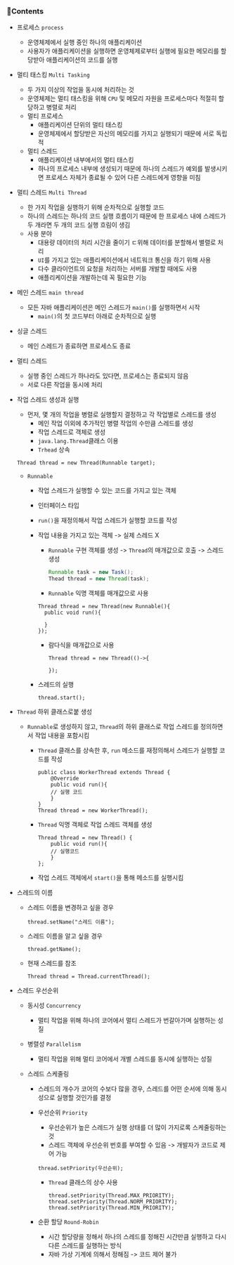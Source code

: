 ### 📒Contents

- 프로세스 `process`
  
    - 운영체제에서 실행 중인 하나의 애플리케이션
    - 사용자가 애플리케이션을 실행하면 운영체제로부터 실행에 필요한 메모리를 할당받아 애플리케이션의 코드를 실행
    
- 멀티 태스킹 `Multi Tasking`

    - 두 가지 이상의 작업을 동시에 처리하는 것
    - 운영체제는 멀티 태스킹을 위해 `CPU` 및 메모리 자원을 프로세스마다 적절히 할당하고 병렬로 처리
    - 멀티 프로세스
        - 애플리케이션 단위의 멀티 태스킹
        - 운영체제에서 할당받은 자신의 메모리를 가지고 실행되기 때문에 서로 독립적
    - 멀티 스레드
        - 애플리케이션 내부에서의 멀티 태스킹
        - 하나의 프로세스 내부에 생성되기 때문에 하나의 스레드가 예외를 발생시키면 프로세스 자체가 종료될 수 있어 다른 스레드에게 영향을 미침

- 멀티 스레드 `Multi Thread`

    - 한 가지 작업을 실행하기 위해 순차적으로 실행할 코드
    - 하나의 스레드는 하나의 코드 실행 흐름이기 때문에 한 프로세스 내에 스레드가 두 개라면 두 개의 코드 실행 흐림이 생김
    - 사용 분야
        - 대용량 데이터의 처리 시간을 줄이기 ㄷ위해 데이터를 분할해서 별렬로 처리
        - `UI`를 가지고 있는 애플리케이션에서 네트워크 통신을 하기 위해 사용
        - 다수 클라이언트의 요청을 처리하는 서버를 개발할 때에도 사용
        - 애플리케이션을 개발하는데 꼭 필요한 기능

- 메인 스레드 `main thread`

    - 모든 자바 애플리케이션은 메인 스레드가 `main()`를 실행하면서 시작
        - `main()`의 첫 코드부터 아래로 순차적으로 실행

- 싱글 스레드

    - 메인 스레드가 종료하면 프로세스도 종료

- 멀티 스레드

    - 실행 중인 스레드가 하나라도 있다면, 프로세스는 종료되지 않음
    - 서로 다른 작업을 동시에 처리

- 작업 스레드 생성과 실행

    - 먼저, 몇 개의 작업을 병렬로 실행할지 결정하고 각 작업별로 스레드를 생성
        - 메인 작업 이외에 추가적인 병렬 작업의 수만큼 스레드를 생성
        - 작업 스레드로 객체로 생성
        - `java.lang.Thread`클래스 이용
        - `Trhead` 상속

    `Thread thread = new Thread(Runnable target);`

    - `Runnable`

      - 작업 스레드가 실행할 수 있는 코드를 가지고 있는 객체

      - 인터페이스 타입

      - `run()`을 재정의해서 작업 스레드가 실행할 코드를 작성

      - 작업 내용을 가지고 있는 객체 -> 실제 스레드 X

        - `Runnable` 구현 객체를 생성 -> `Thread`의 매개값으로 호출 -> 스레드 생성

          ```java
          Runnable task = new Task();
          Thead thread = new Thread(task);
          ```

        -  `Runnable` 익명 객체를 매개값으로 사용

          ```
          Thread thread = new Thread(new Runnable(){
          	public void run(){
          	
          	}
          });
          ```

        - 람다식을 매개값으로 사용

          ```
          Thread thread = new Thread(()->{
          	
          });
          ```

      - 스레드의 실행

        ```
        thread.start();
        ```

- `Thread` 하위 클래스로붙 생성

    - `Runnable`로 생성하지 않고, `Thread`의 하위 클래스로 작업 스레드를 정의하면서 작업 내용을 포함시킴

        - `Thread` 클래스를 상속한 후, `run` 메소드를 재정의해서 스레드가 실행할 코드를 작성

            ```
            public class WorkerThread extends Thread {
            	@Override
            	public void run(){
            	// 실행 코드
            	}
            }
            Thread thread = new WorkerThread();
            ```

        - `Thread` 익명 객체로 작업 스레드 객체를 생성

            ```
            Thread thread = new Thread() {
            	public void run(){
            	// 실행코드
            	}
            };
            ```

        - 작업 스레드 객체에서 `start()`을 통해 메소드를 실행시킴

- 스레드의 이름

    - 스레드 이름을 변경하고 싶을 경우

        ```
        thread.setName("스레드 이름");
        ```

    - 스레드 이름을 알고 싶을 경우

        ```
        thread.getName();
        ```

    - 현재 스레드를 참조

        ```
        Thread thread = Thread.currentThread();
        ```

- 스레드 우선순위

    - 동시성 `Concurrency`

        - 멀티 작업을 위해 하나의 코어에서 멀티 스레드가 번갈아가며 실행하는 성질

    - 병렬성 `Parallelism`

        - 멀티 작업을 위해 멀티 코어에서 개별 스레드를 동시에 실행하는 성질

    - 스레드 스케줄링

        - 스레드의 개수가 코어의 수보다 많을 경우, 스레드를 어떤 순서에 의해 동시성으로 실행할 것인가를 결정

        -  우선순위 `Priority`

            - 우선순위가 높은 스레드가 실행 상태를 더 많이 가지로록 스케줄링하는 것
            - 스레드 객체에 우선순위 번호를 부여할 수 있음 -> 개발자가 코드로 제어 가능

            ```
            thread.setPriority(우선순위);
            ```

            - `Thread` 클래스의 상수 사용

              ```
              thread.setPriority(Thread.MAX_PRIORITY);
              thread.setPriority(Thread.NORM_PRIORITY);
              thread.setPriority(Thread.MIN_PRIORITY);
              ```

        - 순환 할당 `Round-Robin`

            - 시간 할당량을 정해서 하나의 스레드를 정해진 시간만큼 실행하고 다시 다른 스레드를 실행하는 방식
            - 자바 가상 기계에 의해서 정해짐 -> 코드 제어 불가